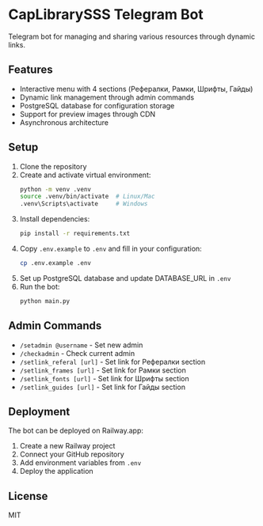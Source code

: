 # CapLibrarySSS Telegram Bot

Telegram bot for managing and sharing various resources through dynamic links.

## Features

- Interactive menu with 4 sections (Рефералки, Рамки, Шрифты, Гайды)
- Dynamic link management through admin commands
- PostgreSQL database for configuration storage
- Support for preview images through CDN
- Asynchronous architecture

## Setup

1. Clone the repository
2. Create and activate virtual environment:
   ```bash
   python -m venv .venv
   source .venv/bin/activate  # Linux/Mac
   .venv\Scripts\activate     # Windows
   ```
3. Install dependencies:
   ```bash
   pip install -r requirements.txt
   ```
4. Copy `.env.example` to `.env` and fill in your configuration:
   ```bash
   cp .env.example .env
   ```
5. Set up PostgreSQL database and update DATABASE_URL in `.env`
6. Run the bot:
   ```bash
   python main.py
   ```

## Admin Commands

- `/setadmin @username` - Set new admin
- `/checkadmin` - Check current admin
- `/setlink_referal [url]` - Set link for Рефералки section
- `/setlink_frames [url]` - Set link for Рамки section
- `/setlink_fonts [url]` - Set link for Шрифты section
- `/setlink_guides [url]` - Set link for Гайды section

## Deployment

The bot can be deployed on Railway.app:

1. Create a new Railway project
2. Connect your GitHub repository
3. Add environment variables from `.env`
4. Deploy the application

## License

MIT 